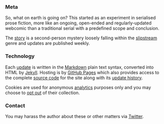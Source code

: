 ### Meta

So, what on earth is going on?  This started as an experiment in serialised prose fiction, more like an ongoing, open-ended and regularly-updated webcomic than a traditional serial with a predefined scope and conclusion.

The [story][archives] is a second-person mystery loosely falling within the [slipstream][genre] genre and updates are published weekly.

### Technology

Each [update][posts] is written in the [Markdown][markdown] plain text syntax, converted into HTML by [Jekyll][jekyll]. Hosting is by [GitHub Pages][github] which also provides access to the complete [source code][source] for the site along with its [update history][commits].

Cookies are used for anonymous [analytics][google] purposes only and you may choose to [opt out][cookies] of their collection.

### Contact

You may harass the author about these or other matters via [Twitter][twitter].

[archives]: http://fernseed.org/complete/
[cookies]:  http://fernseed.org/do-not-track/
[twitter]:  https://twitter.com/dmcgk
[genre]:    http://en.wikipedia.org/wiki/Slipstream_(genre)
[markdown]: http://daringfireball.net/projects/markdown/
[jekyll]:   http://jekyllrb.com/docs/home/
[github]:   https://pages.github.com
[source]:   https://github.com/fernseed/fernseed.github.io
[commits]:  https://github.com/fernseed/fernseed.github.io/commits/master
[posts]:    https://github.com/fernseed/fernseed.github.io/tree/master/serials/the-second-room/_posts
[google]:   https://www.google.com/analytics